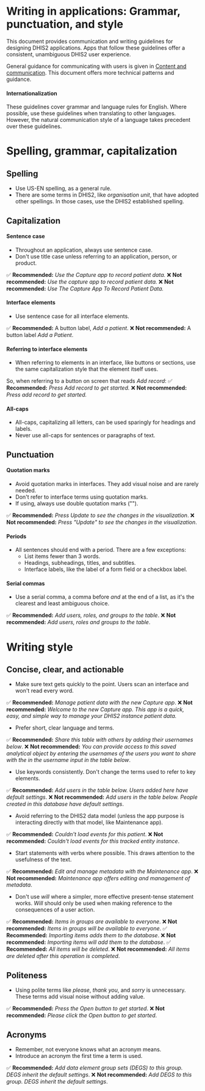 # Writing in applications: Grammar, punctuation, and style

This document provides communication and writing guidelines for designing DHIS2 applications. Apps that follow these guidelines offer a consistent, unambiguous DHIS2 user experience. 

General guidance for communicating with users is given in [Content and communication](../principles/content-communication.md). This document offers more technical patterns and guidance.

#### Internationalization
These guidelines cover grammar and language rules for English. Where possible, use these guidelines when translating to other languages. However, the natural communication style of a language takes precedent over these guidelines.

# Spelling, grammar, capitalization

## Spelling
- Use US-EN spelling, as a general rule. 
- There are some terms in DHIS2, like _organisation unit_, that have adopted other spellings. In those cases, use the DHIS2 established spelling.

## Capitalization

#### Sentence case
- Throughout an application, always use sentence case. 
- Don't use title case unless referring to an application, person, or product.

✅ **Recommended:** _Use the Capture app to record patient data._
❌ **Not recommended:** _Use the capture app to record patient data._
❌ **Not recommended:** _Use The Capture App To Record Patient Data._

#### Interface elements
- Use sentence case for all interface elements.

✅ **Recommended:** A button label, _Add a patient_.
❌ **Not recommended:** A button label _Add a Patient_.

#### Referring to interface elements
- When referring to elements in an interface, like buttons or sections, use the same capitalization style that the element itself uses. 

So, when referring to a button on screen that reads _Add record_:
✅ **Recommended:** _Press Add record to get started._
❌ **Not recommended:** _Press add record to get started._

#### All-caps
- All-caps, capitalizing all letters, can be used sparingly for headings and labels. 
- Never use all-caps for sentences or paragraphs of text.

## Punctuation

#### Quotation marks
- Avoid quotation marks in interfaces. They add visual noise and are rarely needed.
- Don't refer to interface terms using quotation marks.
- If using, always use double quotation marks ("").

✅ **Recommended:** _Press Update to see the changes in the visualization_.
❌ **Not recommended:** _Press "Update" to see the changes in the visualization_.

#### Periods
- All sentences should end with a period. There are a few exceptions:
    - List items fewer than 3 words.
    - Headings, subheadings, titles, and subtitles.
    - Interface labels, like the label of a form field or a checkbox label.

#### Serial commas
- Use a serial comma, a comma before _and_ at the end of a list, as it's the clearest and least ambiguous choice.

✅ **Recommended:** _Add users, roles, and groups to the table_.
❌ **Not recommended:** _Add users, roles and groups to the table_.

# Writing style

## Concise, clear, and actionable
- Make sure text gets quickly to the point. Users scan an interface and won't read every word.

✅ **Recommended:** _Manage patient data with the new Capture app_.
❌ **Not recommended:** _Welcome to the new Capture app. This app is a quick, easy, and simple way to manage your DHIS2 instance patient data._

- Prefer short, clear language and terms.

✅ **Recommended:** _Share this table with others by adding their usernames below_.
❌ **Not recommended:** _You can provide access to this saved analytical object by entering the usernames of the users you want to share with the in the username input in the table below_.

- Use keywords consistently. Don't change the terms used to refer to key elements.

✅ **Recommended:** _Add users in the table below. Users added here have default settings_.
❌ **Not recommended:** _Add users in the table below. People created in this database have default settings_.

- Avoid referring to the DHIS2 data model (unless the app purpose is interacting directly with that model, like Maintenance app).

✅ **Recommended:** _Couldn't load events for this patient_.
❌ **Not recommended:** _Couldn't load events for this tracked entity instance_.

- Start statements with verbs where possible. This draws attention to the usefulness of the text.

✅ **Recommended:** _Edit and manage metadata with the Maintenance app_.
❌ **Not recommended:** _Maintenance app offers editing and management of metadata_.

- Don't use _will_ where a simpler, more effective present-tense statement works. _Will_ should only be used when making reference to the consequences of a user action.

✅ **Recommended:** _Items in groups are available to everyone_.
❌ **Not recommended:** _Items in groups will be available to everyone_.
✅ **Recommended:** _Importing items adds them to the database_.
❌ **Not recommended:** _Importing items will add them to the database_.
✅ **Recommended:** _All items will be deleted_.
❌ **Not recommended:** _All items are deleted after this operation is completed_.

## Politeness
- Using polite terms like _please_, _thank you_, and _sorry_ is unnecessary. These terms add visual noise without adding value.

✅ **Recommended:** _Press the Open button to get started_.
❌ **Not recommended:** _Please click the Open button to get started_.

## Acronyms
- Remember, not everyone knows what an acronym means.
- Introduce an acronym the first time a term is used.

✅ **Recommended:** _Add data element group sets (DEGS) to this group. DEGS inherit the default settings_.
❌ **Not recommended:** _Add DEGS to this group. DEGS inherit the default settings_.